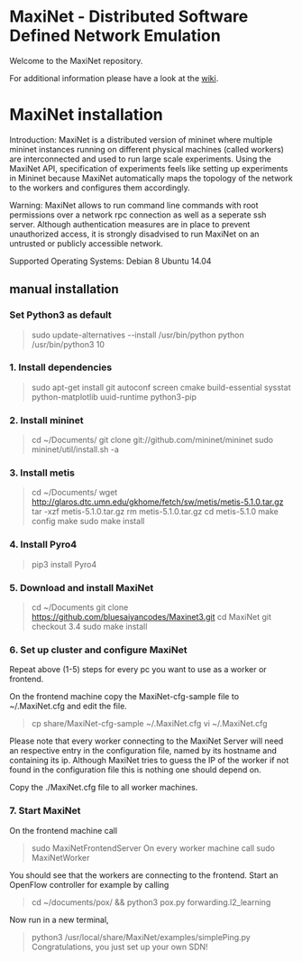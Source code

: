 MaxiNet - Distributed Software Defined Network Emulation
========================================================

Welcome to the MaxiNet repository.

For additional information please have a look at the [wiki](https://github.com/MaxiNet/MaxiNet/wiki).

# MaxiNet installation

Introduction:
MaxiNet is a distributed version of mininet where multiple mininet instances
running on different physical machines (called workers) are interconnected and used
to run large scale experiments. Using the MaxiNet API, specification of
experiments feels like setting up experiments in Mininet because MaxiNet
automatically maps the topology of the network to the workers and configures
them accordingly.

Warning:
MaxiNet allows to run command line commands with root permissions over a
network rpc connection as well as a seperate ssh server. Although authentication
measures are in place to prevent unauthorized access, it is strongly disadvised
to run MaxiNet on an untrusted or publicly accessible network.


Supported Operating Systems:
Debian 8
Ubuntu 14.04


## manual installation 

### Set Python3 as default
> sudo update-alternatives --install /usr/bin/python python /usr/bin/python3 10
### 1. Install dependencies
> sudo apt-get install git autoconf screen cmake build-essential sysstat python-matplotlib uuid-runtime python3-pip

### 2. Install mininet 
> cd ~/Documents/
> git clone git://github.com/mininet/mininet
> sudo mininet/util/install.sh -a

### 3. Install metis
> cd ~/Documents/
> wget http://glaros.dtc.umn.edu/gkhome/fetch/sw/metis/metis-5.1.0.tar.gz
> tar -xzf metis-5.1.0.tar.gz
> rm metis-5.1.0.tar.gz
> cd metis-5.1.0
> make config
> make
> sudo make install

### 4. Install Pyro4
> pip3 install Pyro4

### 5. Download and install MaxiNet
> cd ~/Documents
> git clone https://github.com/bluesaiyancodes/Maxinet3.git
> cd MaxiNet
> git checkout 3.4
> sudo make install

### 6. Set up cluster and configure MaxiNet
Repeat above (1-5) steps for every pc you want to use as a worker or frontend.

On the frontend machine copy the MaxiNet-cfg-sample file to ~/.MaxiNet.cfg and edit the file.
> cp share/MaxiNet-cfg-sample ~/.MaxiNet.cfg
> vi ~/.MaxiNet.cfg

Please note that every worker connecting to the MaxiNet Server will need an respective
entry in the configuration file, named by its hostname and containing its ip.
Although MaxiNet tries to guess the IP of the worker if not found in the
configuration file this is nothing one should depend on.

Copy the ./MaxiNet.cfg file to all worker machines.


### 7. Start MaxiNet
On the frontend machine call
> sudo MaxiNetFrontendServer
On every worker machine call
> sudo MaxiNetWorker

You should see that the workers are connecting to the frontend.
Start an OpenFlow controller for example by calling
> cd ~/documents/pox/ && python3 pox.py forwarding.l2_learning

Now run in a new terminal,
> python3 /usr/local/share/MaxiNet/examples/simplePing.py
Congratulations, you just set up your own SDN!
